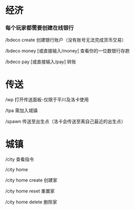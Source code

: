 # 经济

### 每个玩家都需要创建在线银行

/bdeco create 创建银行账户（没有账号无法完成货币交易）

/bdeco money [或直接输入/money] 查看你的一位数银行存款

/bdeco pay [或直接输入/pay] 转账

# 传送

/wp 打开传送面板-仅限于平川及洛卡使用

/tpa 需加入城镇

/spawn 传送至出生点（洛卡会传送至离自己最近的出生点）

# 城镇

/city 查看指令

/city home

/city home create 创建家

/city home reset 重置家

/city home delete 删除家
